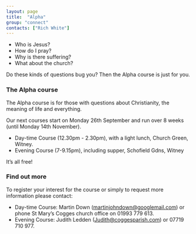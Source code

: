 ```yaml
---
layout: page
title:  "Alpha"
group: "connect"
contacts: ["Rich White"]
---
```


* Who is Jesus?
* How do I pray?
* Why is there suffering?
* What about the church?

Do these kinds of questions bug you? Then the Alpha course is just for you.

### The Alpha course

The Alpha course is for those with questions about Christianity, the meaning of life and everything.  

Our next courses start on Monday 26th September and run over 8 weeks (until Monday 14th November).

* Day-time Course (12.30pm - 2.30pm), with a light lunch, Church Green, Witney.
* Evening Course (7-9.15pm), including supper, Schofield Gdns, Witney

It’s all free!

### Find out more
To register your interest for the course or simply to request more information please contact:

* Day-time Course: Martin Down (<a href="mailto:martinjohndown@googlemail.com?subject=Alpha">martinjohndown@googlemail.com</a>)
or phone St Mary’s Cogges church office on 01993 779 613.
* Evening Course: Judith Ledden (<a href="mailto:Judith@coggesparish.com?subject=Alpha">Judith@coggesparish.com</a>)
or 07719 710 977.

